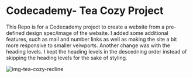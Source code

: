 # Codecademy- Tea Cozy Project

This Repo is for a Codecademy project to create a website from a pre-defined design spec/image of the website. I added some additional features, such as mail and number links as well as making the site a bit more responsive to smaller veiwports. Another change was with the heading levels. I kept the heading levels in the descedning order instead of skipping the heading levels for the sake of styling.
 
![img-tea-cozy-redline](https://user-images.githubusercontent.com/97601531/162785872-332ca1b4-a053-4bd4-9874-4984f8776fef.jpg)
